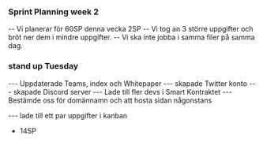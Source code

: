 ### Sprint Planning week 2
-- Vi planerar för 60SP denna vecka 2SP
-- Vi tog an 3 större uppgifter och bröt ner dem i mindre uppgifter.
-- Vi ska inte jobba i samma filer på samma dag.


### stand up Tuesday 
--- Uppdaterade Teams, index och Whitepaper
--- skapade Twitter konto
--- skapade Discord server
--- Lade till fler devs i Smart Kontraktet
--- Bestämde oss för domännamn och att hosta sidan någonstans

--- lade till ett par uppgifter i kanban
+ 14SP